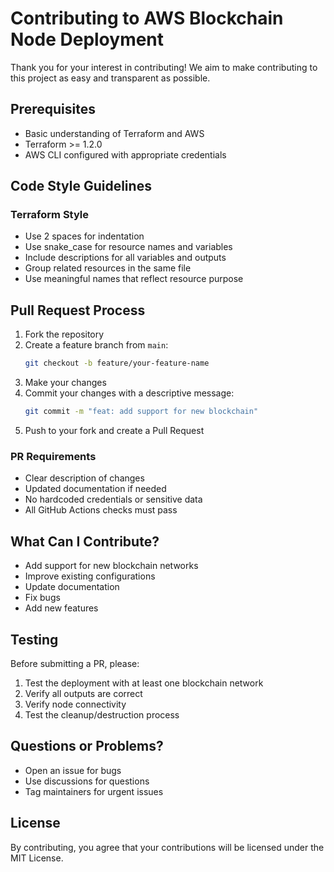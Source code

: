 # Contributing to AWS Blockchain Node Deployment

Thank you for your interest in contributing! We aim to make contributing to this project as easy and transparent as possible.

## Prerequisites

- Basic understanding of Terraform and AWS
- Terraform >= 1.2.0
- AWS CLI configured with appropriate credentials

## Code Style Guidelines

### Terraform Style
- Use 2 spaces for indentation
- Use snake_case for resource names and variables
- Include descriptions for all variables and outputs
- Group related resources in the same file
- Use meaningful names that reflect resource purpose

## Pull Request Process

1. Fork the repository
2. Create a feature branch from `main`:
   ```bash
   git checkout -b feature/your-feature-name
   ```
3. Make your changes
4. Commit your changes with a descriptive message:
   ```bash
   git commit -m "feat: add support for new blockchain"
   ```
5. Push to your fork and create a Pull Request

### PR Requirements
- Clear description of changes
- Updated documentation if needed
- No hardcoded credentials or sensitive data
- All GitHub Actions checks must pass

## What Can I Contribute?

- Add support for new blockchain networks
- Improve existing configurations
- Update documentation
- Fix bugs
- Add new features

## Testing

Before submitting a PR, please:
1. Test the deployment with at least one blockchain network
2. Verify all outputs are correct
3. Verify node connectivity
4. Test the cleanup/destruction process

## Questions or Problems?

- Open an issue for bugs
- Use discussions for questions
- Tag maintainers for urgent issues

## License

By contributing, you agree that your contributions will be licensed under the MIT License.